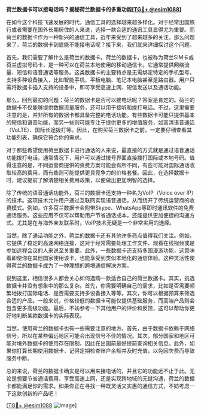 **荷兰数据卡可以接电话吗？揭秘荷兰数据卡的多重功能[[TG💪+ @esim1088](https://t.me/s/esim1088)]**

在如今这个科技飞速发展的时代，通信工具的选择越来越多样化。对于经常出国旅行或者需要在国外长期居住的人来说，选择一款合适的通讯工具显得尤为重要。而荷兰的数据卡作为一种新兴的通信工具，近年来受到了越来越多的关注。那么问题来了，荷兰的数据卡到底能不能接电话呢？接下来，我们就来详细探讨这个问题。

首先，我们需要了解什么是荷兰的数据卡。荷兰的数据卡，也被称为荷兰SIM卡或荷兰虚拟号码卡，是一种可以在荷兰本地使用的移动通信卡。它通常提供网络流量、短信和语音通话等服务。这类数据卡的主要特点是无需绑定特定的手机型号，支持多种设备接入，比如智能手机、平板电脑、笔记本电脑甚至是路由器。用户只需将数据卡插入支持的设备中，即可享受高速上网、短信发送以及通话功能。

那么，回到最初的问题：荷兰的数据卡是否可以接电话呢？答案是肯定的。荷兰的数据卡不仅能够提供数据流量服务，还可以用于接听和拨打电话。不过，这里需要注意的是，并非所有的数据卡都具备完整的电话功能。有些数据卡可能只提供基本的短信和语音功能，而另一些则可能专注于提供更多的增值服务，如高清语音通话（VoLTE）、国际长途拨打等。因此，在购买荷兰数据卡之前，一定要仔细查看其功能列表，确保它符合你的需求。

对于那些希望使用荷兰数据卡进行通话的人来说，最直接的方式就是通过语音通话功能拨打电话。通常情况下，用户可以通过拨号界面直接拨打国际或本地号码。值得注意的是，不同运营商提供的资费方案可能会有所不同，有些可能对国际通话收取较高的费用，而有些则可能提供更具竞争力的价格套餐。因此，在选择数据卡时，建议提前了解清楚相关费用政策，以便做出更加明智的选择。

除了传统的语音通话功能外，荷兰的数据卡还支持一种名为VoIP（Voice over IP）的技术。这项技术允许用户通过互联网实现语音通话，从而绕开了传统运营商的收费模式。例如，许多荷兰数据卡会附带Skype、WhatsApp等即时通讯软件的免费通话服务。这些应用不仅可以帮助用户节省通话成本，还能提供更加便捷的沟通方式。尤其是在与海外亲友联系时，VoIP技术无疑是一个非常实用的选择。

当然，除了通话功能之外，荷兰的数据卡还有其他许多亮点值得我们关注。例如，它提供了稳定的高速网络连接，这对于经常需要处理工作文件、观看在线视频或是参加远程会议的人来说至关重要。此外，一些数据卡还支持多国漫游功能，这意味着即使你在其他国家使用该卡，也能享受到类似本地化的通信体验。这种灵活性使得荷兰的数据卡成为了一种理想的跨境通信解决方案。

说到这里，相信很多人都会关心如何选购一款适合自己的荷兰数据卡。其实，挑选数据卡并没有想象中的那么复杂。首先，你需要明确自己的需求，比如是否需要频繁地拨打国际电话、是否需要支持多设备接入等等。其次，你可以根据预算来筛选合适的产品。一般来说，价格较低的数据卡可能仅提供基础服务，而高端产品则会包含更多高级功能。最后，不妨参考一下其他用户的评价和反馈，这可以帮助你更好地判断某款数据卡的实际表现。

当然，使用荷兰的数据卡也有一些需要注意的地方。首先，由于数据卡依赖于网络信号，所以在某些偏远地区可能会出现信号不佳的情况。其次，部分国家和地区可能对境外数据卡的使用存在限制，因此在出国前最好提前查询相关信息。此外，如果你打算长期使用数据卡，记得定期检查账户余额并及时充值，以免因欠费而导致服务中断。

总的来说，荷兰的数据卡确实是可以用来接电话的，并且它的功能远不止于此。无论是想要节省通话费用、享受高速上网，还是实现跨地域的无缝沟通，荷兰的数据卡都能满足你的需求。如果你正在寻找一种既灵活又实惠的通信方式，不妨考虑一下这款创新的产品吧！

[[TG💪+ @esim1088](https://t.me/s/esim1088) ![Image](https://i.postimg.cc/4NQfJmqS/Snipaste-2025-05-13-00-14-12.png)]